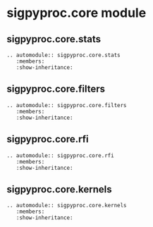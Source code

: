 # sigpyproc.core module

## sigpyproc.core.stats

```{eval-rst}
.. automodule:: sigpyproc.core.stats
   :members:
   :show-inheritance:
```

## sigpyproc.core.filters

```{eval-rst}
.. automodule:: sigpyproc.core.filters
   :members:
   :show-inheritance:
```

## sigpyproc.core.rfi

```{eval-rst}
.. automodule:: sigpyproc.core.rfi
   :members:
   :show-inheritance:

```

## sigpyproc.core.kernels

```{eval-rst}
.. automodule:: sigpyproc.core.kernels
   :members:
   :show-inheritance:
```

